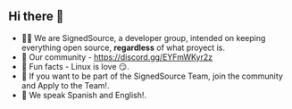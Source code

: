 ## Hi there 👋

- 🙋‍♀️ We are SignedSource, a developer group, intended on keeping everything open source, **regardless** of what proyect is.
- 🌈 Our community - https://discord.gg/EYFmWKyr2z
- 🍿 Fun facts - Linux is love 😏.
- 🧙 If you want to be part of the SignedSource Team, join the community and Apply to the Team!.
- 🔰 We speak Spanish and English!.
